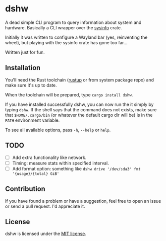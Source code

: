 # dshw
A dead simple CLI program to query information about system and hardware. Basically a CLI wrapper
over the [sysinfo](https://crates.io/crates/sysinfo) crate.

Initially it was written to configure a Wayland bar (yes, reinventing the wheel), but playing with
the sysinfo crate has gone too far...

Written just for fun.

## Installation
You'll need the Rust toolchain ([rustup](https://rustup.rs/) or from system package repo) and make
sure it's up to date.

When the toolchain will be prepared, type `cargo install dshw`.

If you have installed successfully dshw, you can now run the it simply by typing `dshw`. If
the shell says that the command does not exists, make sure that `$HOME/.cargo/bin` (or whatever the
default cargo dir will be) is in the `PATH` environment variable.

To see all available options, pass `-h`, `--help` or `help`.

## TODO
- [ ] Add extra functionality like network.
- [ ] Timing: measure stats within specified interval.
- [ ] Add format option: something like `dshw drive '/dev/sda3' fmt '{usage}/{total} GiB'`

## Contribution
If you have found a problem or have a suggestion, feel free to open an issue or send a pull request.
I'd appreciate it.

## License
dshw is licensed under the [MIT license](LICENSE.md).
